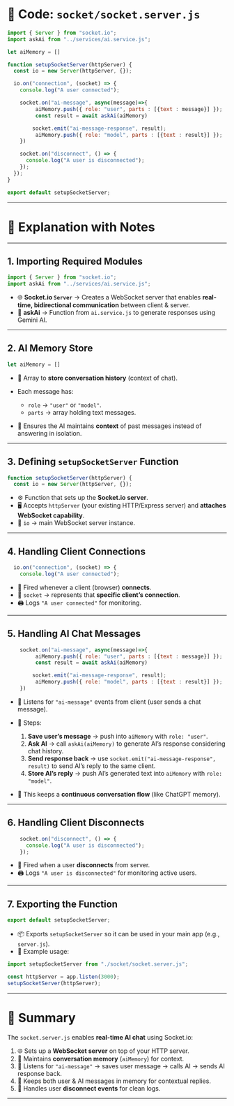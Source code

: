 
# 📄 Code: `socket/socket.server.js`

```js
import { Server } from "socket.io";
import askAi from "../services/ai.service.js";

let aiMemory = []

function setupSocketServer(httpServer) {
  const io = new Server(httpServer, {});

  io.on("connection", (socket) => {
    console.log("A user connected");

    socket.on("ai-message", async(message)=>{
         aiMemory.push({ role: "user", parts : [{text : message}] });
         const result = await askAi(aiMemory)

        socket.emit("ai-message-response", result);
         aiMemory.push({ role: "model", parts : [{text : result}] });
    })

    socket.on("disconnect", () => {
      console.log("A user is disconnected");
    });
  });
}

export default setupSocketServer;
```

---

# 📝 Explanation with Notes

---

## 1. Importing Required Modules

```js
import { Server } from "socket.io";
import askAi from "../services/ai.service.js";
```

* 🌐 **Socket.io `Server`** → Creates a WebSocket server that enables **real-time, bidirectional communication** between client & server.
* 🤖 **askAi** → Function from `ai.service.js` to generate responses using Gemini AI.

---

## 2. AI Memory Store

```js
let aiMemory = []
```

* 🧠 Array to **store conversation history** (context of chat).
* Each message has:

  * `role` → `"user"` or `"model"`.
  * `parts` → array holding text messages.
* 🔄 Ensures the AI maintains **context** of past messages instead of answering in isolation.

---

## 3. Defining `setupSocketServer` Function

```js
function setupSocketServer(httpServer) {
  const io = new Server(httpServer, {});
```

* ⚙️ Function that sets up the **Socket.io server**.
* 🖥️ Accepts `httpServer` (your existing HTTP/Express server) and **attaches WebSocket capability**.
* 📡 `io` → main WebSocket server instance.

---

## 4. Handling Client Connections

```js
  io.on("connection", (socket) => {
    console.log("A user connected");
```

* 🔗 Fired whenever a client (browser) **connects**.
* 📌 `socket` → represents that **specific client’s connection**.
* 🖨️ Logs `"A user connected"` for monitoring.

---

## 5. Handling AI Chat Messages

```js
    socket.on("ai-message", async(message)=>{
         aiMemory.push({ role: "user", parts : [{text : message}] });
         const result = await askAi(aiMemory)

        socket.emit("ai-message-response", result);
         aiMemory.push({ role: "model", parts : [{text : result}] });
    })
```

* 📩 Listens for `"ai-message"` events from client (user sends a chat message).
* 📝 Steps:

  1. **Save user’s message** → push into `aiMemory` with `role: "user"`.
  2. **Ask AI** → call `askAi(aiMemory)` to generate AI’s response considering chat history.
  3. **Send response back** → use `socket.emit("ai-message-response", result)` to send AI’s reply to the same client.
  4. **Store AI’s reply** → push AI’s generated text into `aiMemory` with `role: "model"`.
* 🔄 This keeps a **continuous conversation flow** (like ChatGPT memory).

---

## 6. Handling Client Disconnects

```js
    socket.on("disconnect", () => {
      console.log("A user is disconnected");
    });
```

* 🚪 Fired when a user **disconnects** from server.
* 🖨️ Logs `"A user is disconnected"` for monitoring active users.

---

## 7. Exporting the Function

```js
export default setupSocketServer;
```

* 📦 Exports `setupSocketServer` so it can be used in your main app (e.g., `server.js`).
* 🧩 Example usage:

```js
import setupSocketServer from "./socket/socket.server.js";

const httpServer = app.listen(3000);
setupSocketServer(httpServer);
```

---

# 🌟 Summary

The `socket.server.js` enables **real-time AI chat** using Socket.io:

1. 🌐 Sets up a **WebSocket server** on top of your HTTP server.
2. 🧠 Maintains **conversation memory** (`aiMemory`) for context.
3. 📩 Listens for `"ai-message"` → saves user message → calls AI → sends AI response back.
4. 🔄 Keeps both user & AI messages in memory for contextual replies.
5. 🚪 Handles user **disconnect events** for clean logs.

---